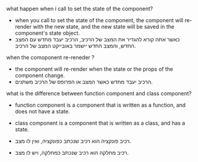 what happen when i call to set the state of the component?

- when you call to set the state of the component, the component will re-render with the new state, and the new state will be saved in the component's state object. 
- כאשר אתה קורא להגדיר את המצב של הרכיב, הרכיב יעבד מחדש עם המצב החדש, והמצב החדש יישמר באובייקט המצב של הרכיב.

when the comoponent re-reneder ?

- the component will re-render when the state or the props of the component change.
- הרכיב יעבד מחדש כאשר המצב או הפרופס של הרכיב משתנים.


what is the difference between function component and class component?

- function component is a component that is written as a function, and does not have a state.
- class component is a component that is written as a class, and has a state.

- רכיב פונקציה הוא רכיב שנכתב כפונקציה, ואין לו מצב.
- רכיב מחלקה הוא רכיב שנכתב כמחלקה, ויש לו מצב.









